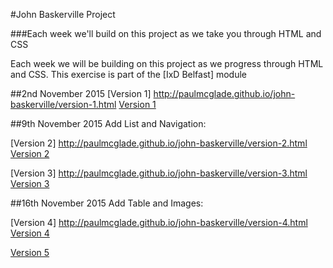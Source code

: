 #John Baskerville Project

###Each week we'll build on this project as we take you through HTML and CSS

Each week we will be building on this project as we progress through HTML and CSS. This exercise is part of the [IxD Belfast] module

##2nd November 2015
[Version 1] http://paulmcglade.github.io/john-baskerville/version-1.html
<a href="http://paulmcglade.github.io/john-baskerville/version-1.html">Version 1</a>

##9th November 2015 Add List and Navigation:

[Version 2] http://paulmcglade.github.io/john-baskerville/version-2.html
<a href="http://paulmcglade.github.io/john-baskerville/version-2.html">Version 2</a>

[Version 3] http://paulmcglade.github.io/john-baskerville/version-3.html
<a href="http://paulmcglade.github.io/john-baskerville/version-3.html">Version 3</a>

##16th November 2015 Add Table and Images:

[Version 4] http://paulmcglade.github.io/john-baskerville/version-4.html
<a href="http://paulmcglade.github.io/john-baskerville/version-4.html">Version 4</a>


<a href="http://paulmcglade.github.io/john-baskerville/version-5.html">Version 5</a>

